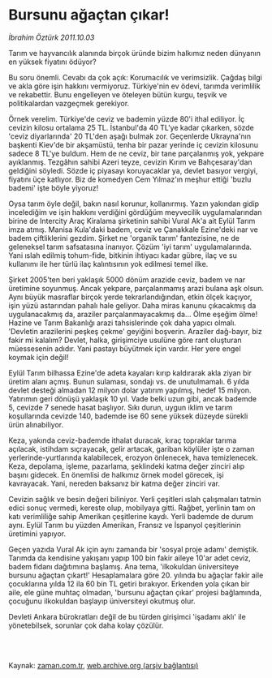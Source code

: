 # Bursunu ağaçtan çıkar!

*İbrahim Öztürk 2011.10.03*

<td class="columnist-detail">
<p>Tarım ve hayvancılık alanında birçok üründe bizim halkımız neden dünyanın en yüksek fiyatını ödüyor?</p>
<p>
<div id="haberMetinDiv">
<p>Bu soru önemli. Cevabı da çok açık: Korumacılık ve verimsizlik. Çağdaş bilgi ve akla göre işin hakkını vermiyoruz. Türkiye'nin ev ödevi, tarımda verimlilik ve rekabettir. Bunu engelleyen ve öteleyen bütün kurgu, teşvik ve politikalardan vazgeçmek gerekiyor.
<p>Örnek verelim. Türkiye'de ceviz ve bademin yüzde 80'i ithal ediliyor. İç cevizin kilosu ortalama 25 TL. İstanbul'da 40 TL'ye kadar çıkarken, sözde 'ceviz diyarlarında' 20 TL'den aşağı bulmak zor. Geçenlerde Ukrayna'nın başkenti Kiev'de bir akşamüstü, tenha bir pazar yerinde iç cevizin kilosunu sadece 8 TL'ye buldum. Hem de ne ceviz, bir tane parçalanmış yok, yekpare ayıklanmış. Tezgâhın sahibi Azeri teyze, cevizin Kırım ve Bahçesaray'dan geldiğini söyledi. Sözde iç piyasayı koruyacaklar ya, devlet basıyor vergiyi, fiyatını üçe katlıyor. Biz de komedyen Cem Yılmaz'ın meşhur ettiği 'buzlu bademi' işte böyle yiyoruz!
<p>Oysa tarım öyle değil, bakın nasıl korunur, kollanırmış. Yazın yakından gidip incelediğim ve işin hakkını verdiğini gördüğüm meyvecilik uygulamalarından birine de Intercity Araç Kiralama şirketinin sahibi Vural Ak'a ait Eylül Tarım imza atmış. Manisa Kula'daki badem, ceviz ve Çanakkale Ezine'deki nar ve badem çiftliklerini gezdim. Şirket ne 'organik tarım' fantezisine, ne de geleneksel tarım safsatasına inanıyor. Çözüm 'iyi tarım' uygulamalarında. Yani ıslah edilmiş tohum-fide, bitkinin ihtiyacı kadar gübre, ilaç ve su kullanımı ile her türlü ilaç kalıntısının yok edilmesi temel ilke.
<p>Şirket 2005'ten beri yaklaşık 5000 dönüm arazide ceviz, badem ve nar üretimine soyunmuş. Ancak yekpare, parçalanmamış arazi bulana aşk olsun. Aynı büyük masraflar birçok yerde tekrarlandığından, etkin ölçek kaçıyor, işin yüzü astarından pahalı hale geliyor. Daha miras kanunu çıkacakmış da uygulanacakmış da, araziler parçalanmayacakmış da... Ölme eşeğim ölme! Hazine ve Tarım Bakanlığı arazi tahsislerinde çok daha yapıcı olmalı. 'Devletin arazilerini peşkeş çekme' geyiğini boşverin. Araziler dağ-bayır, biz fakir mi kalalım? Devlet, halka, girişimciye usulüne göre rant oluşturan müessesenin adıdır. Yani pastayı büyütmek için vardır. Her yere engel koymak için değil!
<p>Eylül Tarım bilhassa Ezine'de adeta kayaları kırıp kaldırarak akla ziyan bir üretim alanı açmış. Bunun sulaması, sondajı vs. de unutulmamalı. 6 yılda devlet desteği almadan 12 milyon dolar yatırım yapılmış, hedef 15 milyon. Yatırımın geri dönüşü yaklaşık 10 yıl. Vade belki uzun gibi, ancak bademde 5, cevizde 7 senede hasat başlıyor. Sıkı durun, uygun iklim ve tarım koşullarında cevizde 140, bademde ise 60 sene yüksek düzeyde sürekli ürün alınabiliyor.
<p>Keza, yakında ceviz-bademde ithalat duracak, kıraç topraklar tarıma açılacak, istihdam sıçrayacak, gelir artacak, gariban köylüler işte o zaman yerlerinde-yurtlarında kalabilecek, erozyon önlenecek, hava temizlenecek. Keza, depolama, işleme, pazarlama, şeklindeki katma değer zinciri alıp başını gidecek. En önemlisi de halkımız örnek model görecek, işi kavrayacak. Yani, nereden baksanız bir katma değer zinciri var.
<p>Cevizin sağlık ve besin değeri biliniyor. Yerli çeşitleri ıslah çalışmaları tatmin edici sonuç vermedi, kereste olup, mobilyaya gitti. Rağbet, yerlinin tam on katı verimliliğe sahip Amerikan çeşitlerine kaydı. Yerli bademde de durum aynı. Eylül Tarım bu yüzden Amerikan, Fransız ve İspanyol çeşitlerinin üretimini yapıyor.
<p>Geçen yazıda Vural Ak için aynı zamanda bir 'sosyal proje adamı' demiştik. Tarımda da kendisine yakışanı yapıp 100 bin fakir aileye 10'ar adet ceviz, badem fidanı dağıtımına başlamış. Ana tema, 'ilkokuldan üniversiteye bursunu ağaçtan çıkart!' Hesaplamalara göre 20. yılında bu ağaçlar fakir aile çocuklarına yılda 12 ila 60 bin TL getiri bırakıyor. Erkenden yola çıkan bir aile, ele güne muhtaç olmadan, 'bursunu ağaçtan çıkar' projesi bağlamında, çocuğunu ilkokuldan başlayıp üniversiteyi okutmuş olur.
<p>Devleti Ankara bürokratları değil de bu türden girişimci 'işadamı aklı' ile yönetebilsek, sorunlar çok daha kolay çözülür. </p></p></p></p></p></p></p></p></p></div>
</p>


<p><br>
		 </br></p></td>

Kaynak: [zaman.com.tr](http://zaman.com.tr/yazar.do?yazino=1186285), [web.archive.org (arşiv bağlantısı)](http://web.archive.org/web/20120418122306/http://www.zaman.com.tr/yazar.do?yazino=1186285)
